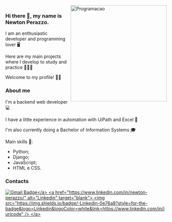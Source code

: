 <img src="https://lh3.googleusercontent.com/proxy/GnHUg8zcD8RF-I-bOAD5iLcH2aEhTBJQiKxGCvUwBXYzmLj91aAlSOX60znD7u2q95ghalmK0Pkfb9i5Y-1meJR6FqqvAcRinzk" min-width="300px" max-width="300px" width="300px" align="right" alt="Programacao">

### Hi there 👋, my name is Newton Perazzo.
<p>I am an enthusiastic developer and programming lover 🖥️</p>
<p>Here are my main projects where I develop to study and practice 👨🏻‍💻</p>
<p>Welcome to my profile! ✌🏻</p>

### About me
<p>I'm a backend web developer 💻</p>
<p>I have a little experience in automation with UiPath and Excel 🤖</p>
<p>I'm also currently doing a Bachelor of Information Systems 🎓</p>

Main skills 🐍: 
<ul>  
  <li>Python;</li>
  <li>Django;</li>
  <li>JavaScript;</li>
  <li>HTML e CSS.</li>
 </ul>

### Contacts
<a href="mailto:perazzoneto99@hotmail.com">![Gmail Badge](https://img.shields.io/badge/-GMAIL-red?style=for-the-badge&logo=Gmail&logoColor=white&link=mailto:perazzoneto99@hotmail.com")</a>
<a href="https://www.linkedin.com/in/newton-perazzo/" alt="Linkedin" target="blank">
  <img src="https://img.shields.io/badge/-Linkedin-0e76a8?style=for-the-badge&logo=Linkedin&logoColor=white&link=https://www.linkedin.com/in/iuricode" />
</a>
